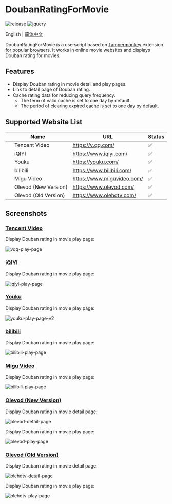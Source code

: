 # DoubanRatingForMovie

[![release](https://img.shields.io/github/v/release/ciphersaw/DoubanRatingForMovie)](https://github.com/ciphersaw/DoubanRatingForMovie) [![jquery](https://img.shields.io/badge/jquery-3.6.0-blue)](https://jquery.com/)

English | [简体中文](README-zh_CN.md)

DoubanRatingForMovie is a userscript based on [Tampermonkey](https://www.tampermonkey.net/) extension for popular browsers. It works in online movie websites and displays Douban rating for movies.

## Features

- Display Douban rating in movie detail and play pages.
- Link to detail page of Douban rating.
- Cache rating data for reducing query frequency.
	- The term of valid cache is set to one day by default.
	- The period of clearing expired cache is set to one day by default.

## Supported Website List

| Name                                                         | URL                        | Status |
| ------------------------------------------------------------ | -------------------------- | ------ |
| <img src="https://blog-1255335783.cos.ap-guangzhou.myqcloud.com/DoubanRatingForMovie/README/vqq-favicon.png" width="16" height="16" align=center/> Tencent Video | https://v.qq.com/          | ✅      |
| <img src="https://blog-1255335783.cos.ap-guangzhou.myqcloud.com/DoubanRatingForMovie/README/iqiyi-favicon.png" width="16" height="16" align=center/> iQIYI | https://www.iqiyi.com/     | ✅      |
| <img src="https://blog-1255335783.cos.ap-guangzhou.myqcloud.com/DoubanRatingForMovie/README/youku-favicon.png" width="16" height="16" align=center/> Youku | https://youku.com/         | ✅      |
| <img src="https://blog-1255335783.cos.ap-guangzhou.myqcloud.com/DoubanRatingForMovie/README/bilibili-favicon.png" width="16" height="16" align=center/> bilibili | https://www.bilibili.com/  | ✅      |
| <img src="https://blog-1255335783.cos.ap-guangzhou.myqcloud.com/DoubanRatingForMovie/README/migu-favicon.png" width="16" height="16" align=center/> Migu Video | https://www.miguvideo.com/ | ✅      |
| <img src="https://blog-1255335783.cos.ap-guangzhou.myqcloud.com/DoubanRatingForMovie/README/olevod-favicon.png" width="16" height="16" align=center/> Olevod (New Version) | https://www.olevod.com/    | ✅      |
| <img src="https://blog-1255335783.cos.ap-guangzhou.myqcloud.com/DoubanRatingForMovie/README/olehdtv-favicon.png" width="16" height="16" align=center/> Olevod (Old Version) | https://www.olehdtv.com/   | ✅      |

## Screenshots

### [Tencent Video](https://v.qq.com/)

Display Douban rating in movie play page:

![vqq-play-page](https://blog-1255335783.cos.ap-guangzhou.myqcloud.com/DoubanRatingForMovie/README/vqq-play-page.png)

### [iQIYI](https://www.iqiyi.com/)

Display Douban rating in movie play page:

![iqiyi-play-page](https://blog-1255335783.cos.ap-guangzhou.myqcloud.com/DoubanRatingForMovie/README/iqiyi-play-page.png)

### [Youku](https://youku.com/)

Display Douban rating in movie play page:

![youku-play-page-v2](https://blog-1255335783.cos.ap-guangzhou.myqcloud.com/DoubanRatingForMovie/README/youku-play-page-v2.png)

### [bilibili](https://www.bilibili.com/)

Display Douban rating in movie play page:

![bilibili-play-page](https://blog-1255335783.cos.ap-guangzhou.myqcloud.com/DoubanRatingForMovie/README/bilibili-play-page.png)

### [Migu Video](https://www.miguvideo.com/)

Display Douban rating in movie play page:

![bilibili-play-page](https://blog-1255335783.cos.ap-guangzhou.myqcloud.com/DoubanRatingForMovie/README/migu-play-page.png)

### [Olevod (New Version)](https://www.olevod.com/)

Display Douban rating in movie detail page:

![olevod-detail-page](https://blog-1255335783.cos.ap-guangzhou.myqcloud.com/DoubanRatingForMovie/README/olevod-detail-page.png)

Display Douban rating in movie play page:

![olevod-play-page](https://blog-1255335783.cos.ap-guangzhou.myqcloud.com/DoubanRatingForMovie/README/olevod-play-page.png)

### [Olevod (Old Version)](https://www.olehdtv.com/)

Display Douban rating in movie detail page:

![olehdtv-detail-page](https://blog-1255335783.cos.ap-guangzhou.myqcloud.com/DoubanRatingForMovie/README/olehdtv-detail-page.png)

Display Douban rating in movie play page:

![olehdtv-play-page](https://blog-1255335783.cos.ap-guangzhou.myqcloud.com/DoubanRatingForMovie/README/olehdtv-play-page.png)
